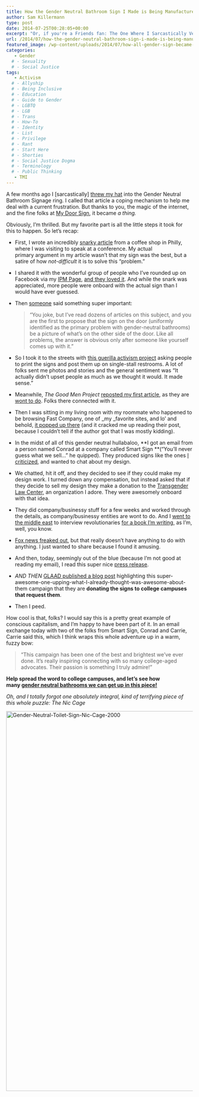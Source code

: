 ```yaml
---
title: How the Gender Neutral Bathroom Sign I Made is Being Manufactured and Donated to Colleges
author: Sam Killermann
type: post
date: 2014-07-25T00:28:05+00:00
excerpt: "Or, if you're a Friends fan: The One Where I Sarcastically Vented a Doodle into a Real Thing"
url: /2014/07/how-the-gender-neutral-bathroom-sign-i-made-is-being-manufactured-and-donated-to-colleges/
featured_image: /wp-content/uploads/2014/07/how-all-gender-sign-became-thing.jpg
categories: 
   - Gender
  # - Sexuality
  # - Social Justice
tags:
   - Activism
  # - Allyship
  # - Being Inclusive
  # - Education
  # - Guide to Gender
  # - LGBTQ
  # - LGB
  # - Trans
  # - How-To
  # - Identity
  # - List
  # - Privilege
  # - Rant
  # - Start Here
  # - Shorties
  # - Social Justice Dogma
  # - Terminology
  # - Public Thinking
   - TMI
---
```

A few months ago I [sarcastically] [threw my hat][1] into the Gender Neutral Bathroom Signage ring. I called that article a coping mechanism to help me deal with a current frustration. But thanks to you, the magic of the internet, and the fine folks at [My Door Sign][2], it became _a thing._

Obviously, I&#8217;m thrilled. But my favorite part is all the little steps it took for this to happen. So let&#8217;s recap:

  * First, I wrote an incredibly <a title="Solution for the “Confusing” Gender Neutral Toilet Sign Issue" href="/2014/04/gender-neutral-bathroom-sign/" target="_blank">snarky article</a> from a coffee shop in Philly, where I was visiting to speak at a conference. My actual primary argument in my article wasn&#8217;t that my sign was the best, but a satire of how _not-difficult_ it is to solve this &#8220;problem.&#8221;
  * I shared it with the wonderful group of people who I&#8217;ve rounded up on Facebook via my <a href="http://facebook.com/metrosam" target="_blank">IPM Page</a>, <a href="https://www.facebook.com/MetroSam/posts/690824747647724" target="_blank">and they loved it</a>. And while the snark was appreciated, more people were onboard with the actual sign than I would have ever guessed.
  * Then <a href="https://www.facebook.com/MetroSam/posts/690824747647724" target="_blank">someone</a> said something super important:
  
    > &#8220;You joke, but I’ve read dozens of articles on this subject, and you are the first to propose that the sign on the door (uniformly identified as the primary problem with gender-neutral bathrooms) be a picture of what’s on the other side of the door. Like all problems, the answer is obvious only after someone like yourself comes up with it.&#8221;

  * So I took it to the streets with <a title="Guerilla Activism: Printable Gender Neutral Bathroom Signs Project" href="/2014/04/printable-gender-neutral-bathroom-sign-guerilla-project/" target="_blank">this guerilla activism project</a> asking people to print the signs and post them up on single-stall restrooms. A lot of folks sent me photos and stories and the general sentiment was &#8220;It actually didn&#8217;t upset people as much as we thought it would. It made sense.&#8221;
  * Meanwhile, _The Good Men Project_ <a href="http://goodmenproject.com/featured-content/label-gender-neutral-toilet-jvinc/" target="_blank">reposted my first article</a>, as they are <a href="http://goodmenproject.com/author/pronounced-metrosexual/" target="_blank">wont to do</a>. Folks there connected with it.
  * Then I was sitting in my living room with my roommate who happened to be browsing Fast Company, one of _my _favorite sites, and lo&#8217; and behold, <a href="http://www.fastcodesign.com/3030395/how-to-design-signs-for-the-gender-neutral-toilet-of-the-future" target="_blank">it popped up there</a> (and it cracked me up reading their post, because I couldn&#8217;t tell if the author got that I was mostly kidding).
  * In the midst of all of this gender neutral hullabaloo, **I got an email from a person named Conrad at a company called Smart Sign **(&#8220;You&#8217;ll never guess what we sell&#8230;&#8221; he quipped). They produced signs like the ones <a title="Solution for the “Confusing” Gender Neutral Toilet Sign Issue" href="/2014/04/gender-neutral-bathroom-sign/" target="_blank">I criticized</a>, and wanted to chat about my design.
  * We chatted, hit it off, and they decided to see if they could make my design work. I turned down any compensation, but instead asked that if they decide to sell my design they make a donation to the <a href="https://transgenderlawcenter.secure.force.com/donate" target="_blank">Transgender Law Center</a>, an organization I adore. They were awesomely onboard with that idea.
  * They did company/businessy stuff for a few weeks and worked through the details, as company/businessy entities are wont to do. And I <a title="I’m Heading to Cairo — Wanna hang?" href="/2014/04/sam-killermann-in-cairo/" target="_blank">went to the middle east</a> to interview revolutionaries <a title="Articles & Books" href="/articles-books/" target="_blank">for a book I&#8217;m writing</a>, as I&#8217;m, well, you know.
  * <a href="http://www.fastcodesign.com/3033056/watch-fox-friends-attempt-to-do-a-design-critique" target="_blank">Fox news freaked out</a>, but that really doesn&#8217;t have anything to do with anything. I just wanted to share because I found it amusing.
  * And then, today, seemingly out of the blue (because I&#8217;m not good at reading my email), I read this super nice <a href="http://digitaljournal.com/pr/2077099" target="_blank">press release</a>.
  * _AND THEN_ <a href="http://www.glaad.org/blog/mydoorsigncom-donating-all-gender-bathroom-signs-college-campuses" target="_blank">GLAAD published a blog post</a> highlighting this super-awesome-one-upping-what-I-already-thought-was-awesome-about-them campaign that they are **donating the signs to college campuses that request them**.
  * Then I peed.

How cool is that, folks? I would say this is a pretty great example of conscious capitalism, and I&#8217;m happy to have been part of it. In an email exchange today with two of the folks from Smart Sign, Conrad and Carrie, Carrie said this, which I think wraps this whole adventure up in a warm, fuzzy bow:

> &#8220;This campaign has been one of the best and brightest we&#8217;ve ever done. It&#8217;s really inspiring connecting with so many college-aged advocates. Their passion is something I truly admire!&#8221;

**Help spread the word to college campuses, and let&#8217;s see how many <a title="My TED Talk" href="http://youtu.be/NRcPXtqdKjE?t=16m16s" target="_blank">gender neutral bathrooms we can get up in this piece!</a>**

_Oh, and I totally forgot one absolutely integral, kind of terrifying piece of this whole puzzle: The Nic Cage_

[<img class="alignright size-large wp-image-2361 lazy-load" data-src="/wp-content/uploads/2014/04/Gender-Neutral-Toilet-Sign-Nic-Cage-2000-1024x1024.png" alt="Gender-Neutral-Toilet-Sign-Nic-Cage-2000" width="1024" height="1024" data-srcset="/wp-content/uploads/2014/04/Gender-Neutral-Toilet-Sign-Nic-Cage-2000-1024x1024.png 1024w, /wp-content/uploads/2014/04/Gender-Neutral-Toilet-Sign-Nic-Cage-2000-150x150.png 150w, /wp-content/uploads/2014/04/Gender-Neutral-Toilet-Sign-Nic-Cage-2000-300x300.png 300w, /wp-content/uploads/2014/04/Gender-Neutral-Toilet-Sign-Nic-Cage-2000.png 125w" sizes="(max-width: 1024px) 100vw, 1024px" />][3]

 [1]: /2014/04/gender-neutral-bathroom-sign/ "Solution for the “Confusing” Gender Neutral Toilet Sign Issue"
 [2]: http://www.mydoorsign.com/all-gender-restroom-signs
 [3]: /wp-content/uploads/2014/04/Gender-Neutral-Toilet-Sign-Nic-Cage-2000.png